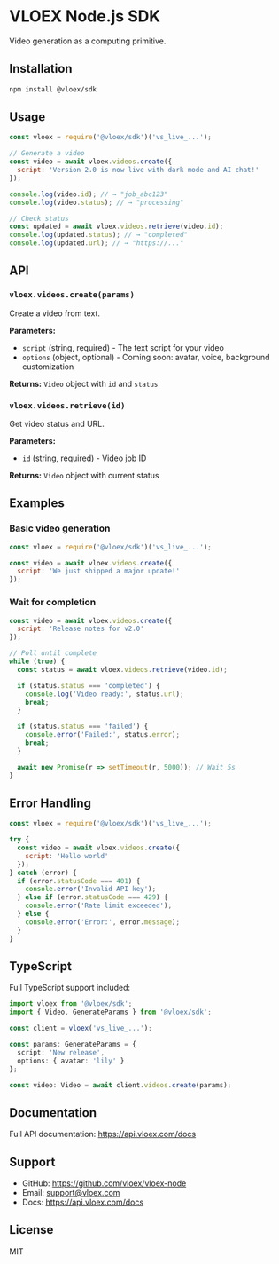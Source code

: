 # VLOEX Node.js SDK

Video generation as a computing primitive.

## Installation

```bash
npm install @vloex/sdk
```

## Usage

```javascript
const vloex = require('@vloex/sdk')('vs_live_...');

// Generate a video
const video = await vloex.videos.create({
  script: 'Version 2.0 is now live with dark mode and AI chat!'
});

console.log(video.id); // → "job_abc123"
console.log(video.status); // → "processing"

// Check status
const updated = await vloex.videos.retrieve(video.id);
console.log(updated.status); // → "completed"
console.log(updated.url); // → "https://..."
```

## API

### `vloex.videos.create(params)`

Create a video from text.

**Parameters:**
- `script` (string, required) - The text script for your video
- `options` (object, optional) - Coming soon: avatar, voice, background customization

**Returns:** `Video` object with `id` and `status`

### `vloex.videos.retrieve(id)`

Get video status and URL.

**Parameters:**
- `id` (string, required) - Video job ID

**Returns:** `Video` object with current status

## Examples

### Basic video generation

```javascript
const vloex = require('@vloex/sdk')('vs_live_...');

const video = await vloex.videos.create({
  script: 'We just shipped a major update!'
});
```

### Wait for completion

```javascript
const video = await vloex.videos.create({
  script: 'Release notes for v2.0'
});

// Poll until complete
while (true) {
  const status = await vloex.videos.retrieve(video.id);

  if (status.status === 'completed') {
    console.log('Video ready:', status.url);
    break;
  }

  if (status.status === 'failed') {
    console.error('Failed:', status.error);
    break;
  }

  await new Promise(r => setTimeout(r, 5000)); // Wait 5s
}
```

## Error Handling

```javascript
const vloex = require('@vloex/sdk')('vs_live_...');

try {
  const video = await vloex.videos.create({
    script: 'Hello world'
  });
} catch (error) {
  if (error.statusCode === 401) {
    console.error('Invalid API key');
  } else if (error.statusCode === 429) {
    console.error('Rate limit exceeded');
  } else {
    console.error('Error:', error.message);
  }
}
```

## TypeScript

Full TypeScript support included:

```typescript
import vloex from '@vloex/sdk';
import { Video, GenerateParams } from '@vloex/sdk';

const client = vloex('vs_live_...');

const params: GenerateParams = {
  script: 'New release',
  options: { avatar: 'lily' }
};

const video: Video = await client.videos.create(params);
```

## Documentation

Full API documentation: https://api.vloex.com/docs

## Support

- GitHub: https://github.com/vloex/vloex-node
- Email: support@vloex.com
- Docs: https://api.vloex.com/docs

## License

MIT
